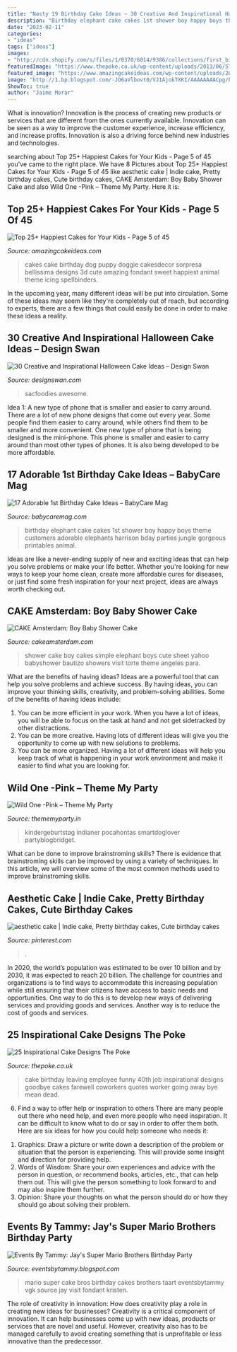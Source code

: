 ```yaml
---
title: "Nasty 19 Birthday Cake Ideas ~ 30 Creative And Inspirational Halloween Cake Ideas – Design Swan"
description: "Birthday elephant cake cakes 1st shower boy happy boys theme customers adorable elephants harrison bday parties jungle gorgeous printables animal"
date: "2023-02-11"
categories:
- "ideas"
tags: ["ideas"]
images:
- "http://cdn.shopify.com/s/files/1/0370/6014/9386/collections/first_birthday_invite-girls_1200x1200.jpg?v=1594125744"
featuredImage: "https://www.thepoke.co.uk/wp-content/uploads/2013/06/5787.jpg"
featured_image: "https://www.amazingcakeideas.com/wp-content/uploads/2016/01/Doggie-Birthday-Cake.jpg"
image: "http://1.bp.blogspot.com/-JO6aVlbovt0/VJIAjokTXKI/AAAAAAAACpg/kRBV3YCQqC0/s1600/DSC06135.jpg"
ShowToc: true
author: "Jaime Morar"
---
```



What is innovation?
Innovation is the process of creating new products or services that are different from the ones currently available. Innovation can be seen as a way to improve the customer experience, increase efficiency, and increase profits. Innovation is also a driving force behind new industries and technologies.

	

		
searching about Top 25+ Happiest Cakes for Your Kids - Page 5 of 45 you've came to the right place. We have 8 Pictures about Top 25+ Happiest Cakes for Your Kids - Page 5 of 45 like aesthetic cake | Indie cake, Pretty birthday cakes, Cute birthday cakes, CAKE Amsterdam: Boy Baby Shower Cake and also Wild One -Pink – Theme My Party. Here it is:
		
    
## Top 25+ Happiest Cakes For Your Kids - Page 5 Of 45

<img loading=lazy src="https://www.amazingcakeideas.com/wp-content/uploads/2016/01/Doggie-Birthday-Cake.jpg" onerror="this.onerror=null;this.src='https://tse2.mm.bing.net/th?id=OIP.kolEnXRBArQFH7LpR1mnXAHaLH&amp;pid=15.1';" alt="Top 25+ Happiest Cakes for Your Kids - Page 5 of 45">

_Source: amazingcakeideas.com_

>cakes cake birthday dog puppy doggie cakesdecor sorpresa bellissima designs 3d cute amazing fondant sweet happiest animal theme icing spellbinders. 

	

In the upcoming year, many different ideas will be put into circulation. Some of these ideas may seem like they're completely out of reach, but according to experts, there are a few things that could easily be done in order to make these ideas a reality.

    
## 30 Creative And Inspirational Halloween Cake Ideas – Design Swan

<img loading=lazy src="https://img.designswan.com/2014/10/halloweenCakes/25.jpg" onerror="this.onerror=null;this.src='https://tse3.mm.bing.net/th?id=OIP.oCHswWmQ-OCviDAz1BSDCQHaJ4&amp;pid=15.1';" alt="30 Creative and Inspirational Halloween Cake Ideas – Design Swan">

_Source: designswan.com_

>sacfoodies awesome. 

	

Idea 1: A new type of phone that is smaller and easier to carry around.
There are a lot of new phone designs that come out every year. Some people find them easier to carry around, while others find them to be smaller and more convenient. One new type of phone that is being designed is the mini-phone. This phone is smaller and easier to carry around than most other types of phones. It is also being developed to be more affordable.

    
## 17 Adorable 1st Birthday Cake Ideas – BabyCare Mag

<img loading=lazy src="https://www.babycaremag.com/wp-content/uploads/2017/12/00d8c060e4deb7684561d25617b600d1.jpg" onerror="this.onerror=null;this.src='https://tse3.mm.bing.net/th?id=OIP.Xv4ORIDV60Orrgr_ybmXFwHaLG&amp;pid=15.1';" alt="17 Adorable 1st Birthday Cake Ideas – BabyCare Mag">

_Source: babycaremag.com_

>birthday elephant cake cakes 1st shower boy happy boys theme customers adorable elephants harrison bday parties jungle gorgeous printables animal. 

	

Ideas are like a never-ending supply of new and exciting ideas that can help you solve problems or make your life better. Whether you're looking for new ways to keep your home clean, create more affordable cures for diseases, or just find some fresh inspiration for your next project, ideas are always worth checking out.

    
## CAKE Amsterdam: Boy Baby Shower Cake

<img loading=lazy src="http://1.bp.blogspot.com/-JO6aVlbovt0/VJIAjokTXKI/AAAAAAAACpg/kRBV3YCQqC0/s1600/DSC06135.jpg" onerror="this.onerror=null;this.src='https://tse4.mm.bing.net/th?id=OIP.EP4ViEr_pmuX12iB8egVwQHaJ4&amp;pid=15.1';" alt="CAKE Amsterdam: Boy Baby Shower Cake">

_Source: cakeamsterdam.com_

>shower cake boy cakes simple elephant boys cute sheet yahoo babyshower bautizo showers visit torte theme angeles para. 

	

What are the benefits of having ideas?
Ideas are a powerful tool that can help you solve problems and achieve success. By having ideas, you can improve your thinking skills, creativity, and problem-solving abilities. Some of the benefits of having ideas include: 
1) You can be more efficient in your work. When you have a lot of ideas, you will be able to focus on the task at hand and not get sidetracked by other distractions. 
2) You can be more creative. Having lots of different ideas will give you the opportunity to come up with new solutions to problems. 
3) You can be more organized. Having a lot of different ideas will help you keep track of what is happening in your work environment and make it easier to find what you are looking for.

    
## Wild One -Pink – Theme My Party

<img loading=lazy src="http://cdn.shopify.com/s/files/1/0370/6014/9386/collections/first_birthday_invite-girls_1200x1200.jpg?v=1594125744" onerror="this.onerror=null;this.src='https://tse4.mm.bing.net/th?id=OIP.p81A8XvsAqaA8tA_vtljDwHaHa&amp;pid=15.1';" alt="Wild One -Pink – Theme My Party">

_Source: thememyparty.in_

>kindergeburtstag indianer pocahontas smartdoglover partyblogbridget. 

	

What can be done to improve brainstroming skills?
There is evidence that brainstroming skills can be improved by using a variety of techniques. In this article, we will overview some of the most common methods used to improve brainstroming skills.

    
## Aesthetic Cake | Indie Cake, Pretty Birthday Cakes, Cute Birthday Cakes

<img loading=lazy src="https://i.pinimg.com/736x/02/f2/e4/02f2e4a12064eba444edac7efcc10493.jpg" onerror="this.onerror=null;this.src='https://tse4.mm.bing.net/th?id=OIP.9mtkZl0_uM_PuZuDT1uIzwHaJ3&amp;pid=15.1';" alt="aesthetic cake | Indie cake, Pretty birthday cakes, Cute birthday cakes">

_Source: pinterest.com_

>. 

	

In 2020, the world’s population was estimated to be over 10 billion and by 2030, it was expected to reach 20 billion. The challenge for countries and organizations is to find ways to accommodate this increasing population while still ensuring that their citizens have access to basic needs and opportunities. One way to do this is to develop new ways of delivering services and providing goods and services. Another way is to reduce the cost of goods and services.

    
## 25 Inspirational Cake Designs The Poke

<img loading=lazy src="https://www.thepoke.co.uk/wp-content/uploads/2013/06/5787.jpg" onerror="this.onerror=null;this.src='https://tse3.mm.bing.net/th?id=OIP.7xPR00PkFcqRJOAzPXczAQAAAA&amp;pid=15.1';" alt="25 Inspirational Cake Designs The Poke">

_Source: thepoke.co.uk_

>cake birthday leaving employee funny 40th job inspirational designs goodbye cakes farewell coworkers quotes worker going away bye mean dead. 

	

6) Find a way to offer help or inspiration to others
There are many people out there who need help, and even more people who need inspiration. It can be difficult to know what to do or say in order to offer them both. Here are six ideas for how you could help someone who needs it: 
1. Graphics: Draw a picture or write down a description of the problem or situation that the person is experiencing. This will provide some insight and direction for providing help. 
2. Words of Wisdom: Share your own experiences and advice with the person in question, or recommend books, articles, etc., that can help them out. This will give the person something to look forward to and may also inspire them further. 
3. Opinion: Share your thoughts on what the person should do or how they should go about solving their problem.

    
## Events By Tammy: Jay&#039;s Super Mario Brothers Birthday Party

<img loading=lazy src="http://4.bp.blogspot.com/-vXaSWv89AiI/UEu96f-c5-I/AAAAAAAABFU/-yvFVYVak4c/s1600/100_7379.JPG" onerror="this.onerror=null;this.src='https://tse3.mm.bing.net/th?id=OIP.1H3wmCNHzWkh8uttAbNYDAHaJ4&amp;pid=15.1';" alt="Events By Tammy: Jay&#039;s Super Mario Brothers Birthday Party">

_Source: eventsbytammy.blogspot.com_

>mario super cake bros birthday cakes brothers taart eventsbytammy vgk source jay visit fondant kristen. 

	

The role of creativity in innovation: How does creativity play a role in creating new ideas for businesses?
Creativity is a critical component of innovation. It can help businesses come up with new ideas, products or services that are novel and useful. However, creativity also has to be managed carefully to avoid creating something that is unprofitable or less innovative than the predecessor.

